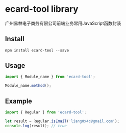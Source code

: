 # ecard-tool library
广州易林电子商务有限公司前端业务常用JavaScript函数封装

## Install
```javascript
npm install ecard-tool --save
```

## Usage
```javascript
import { Module_name } from 'ecard-tool';

Module_name.method();
```

## Example
```javascript
import { Regular } from 'ecard-tool';

let result = Regular.isEmail('liang0x4c@gmail.com');
console.log(result); // true
```